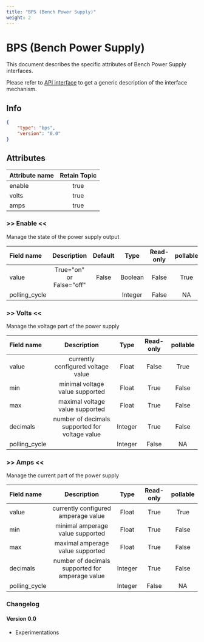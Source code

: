 ```yaml
---
title: "BPS (Bench Power Supply)"
weight: 2
---
```


# BPS (Bench Power Supply)

This document describes the specific attributes of Bench Power Supply interfaces.

Please refer to [API interface](/docs/mqtt/core.md) to get a generic description of the interface mechanism.

## Info

```json
{
    "type": "bps",
    "version": "0.0"
}
```

## Attributes

| Attribute name | Retain Topic |
| :------------- | :----------: |
| enable         |     true     |
| volts          |     true     |
| amps           |     true     |

### >> Enable <<

Manage the state of the power supply output

| Field name    |       Description        | Default |  Type   | Read-only | pollable |
| :------------ | :----------------------: | :-----: | :-----: | :-------: | :------: |
| value         | True="on" or False="off" |  False  | Boolean |   False   |   True   |
| polling_cycle |                          |         | Integer |   False   |    NA    |

### >> Volts <<

Manage the voltage part of the power supply

| Field name    |                  Description                   |  Type   | Read-only | pollable |
| :------------ | :--------------------------------------------: | :-----: | :-------: | :------: |
| value         |       currently configured voltage value       |  Float  |   False   |   True   |
| min           |        minimal voltage value supported         |  Float  |   True    |  False   |
| max           |        maximal voltage value supported         |  Float  |   True    |  False   |
| decimals      | number of decimals supported for voltage value | Integer |   True    |  False   |
| polling_cycle |                                                | Integer |   False   |    NA    |

### >> Amps <<

Manage the current part of the power supply

| Field name    |                   Description                   |  Type   | Read-only | pollable |
| :------------ | :---------------------------------------------: | :-----: | :-------: | :------: |
| value         |       currently configured amperage value       |  Float  |   True    |   True   |
| min           |        minimal amperage value supported         |  Float  |   True    |  False   |
| max           |        maximal amperage value supported         |  Float  |   True    |  False   |
| decimals      | number of decimals supported for amperage value | Integer |   True    |  False   |
| polling_cycle |                                                 | Integer |   False   |    NA    |

### Changelog

#### Version 0.0

- Experimentations
